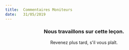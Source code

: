 ```yaml
---
title:  Commentaires Moniteurs
date:   31/05/2019
---
```


### <center>Nous travaillons sur cette leçon.</center>
<center>Revenez plus tard, s'il vous plaît.</center>